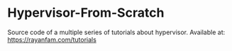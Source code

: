 # Hypervisor-From-Scratch
Source code of a multiple series of tutorials about hypervisor. Available at: https://rayanfam.com/tutorials
